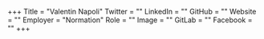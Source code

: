 +++
Title = "Valentin Napoli"
Twitter = ""
LinkedIn = ""
GitHub = ""
Website = ""
Employer = "Normation"
Role = ""
Image = ""
GitLab = ""
Facebook = ""
+++
